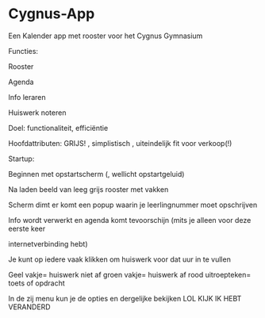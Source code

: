 Cygnus-App
==========

Een Kalender app met rooster voor het Cygnus Gymnasium

Functies:

  Rooster

  Agenda

  Info leraren

  Huiswerk noteren
  

Doel: functionaliteit, efficiëntie

Hoofdattributen: GRIJS! , simplistisch , uiteindelijk fit voor verkoop(!)

  Startup:

  Beginnen met opstartscherm (, wellicht opstartgeluid) 

  Na laden beeld van leeg grijs rooster met vakken

  Scherm dimt er komt een popup waarin je leerlingnummer moet opschrijven

  Info wordt verwerkt en agenda komt tevoorschijn (mits je alleen voor deze eerste keer 

  internetverbinding hebt)

  Je kunt op iedere vaak klikken om huiswerk voor dat uur in te vullen

  Geel vakje= huiswerk niet af groen vakje= huiswerk af rood uitroepteken= toets of opdracht

  In de zij menu kun je de opties en dergelijke bekijken LOL KIJK IK HEBT VERANDERD
